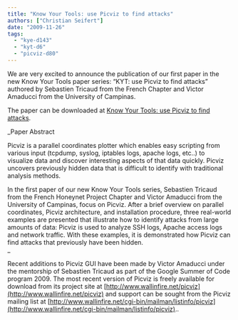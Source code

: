 ```yaml
---
title: "Know Your Tools: use Picviz to find attacks"
authors: ["Christian Seifert"]
date: "2009-11-26"
tags: 
  - "kye-d143"
  - "kyt-d6"
  - "picviz-d80"
---
```


We are very excited to announce the publication of our first paper in the new Know Your Tools paper series: “KYT: use Picviz to find attacks” authored by Sebastien Tricaud from the French Chapter and Victor Amaducci from the University of Campinas.  
  
  
  
The paper can be downloaded at [Know Your Tools: use Picviz to find attacks](https://www.honeynet.org/node/499).  
  
  
  
_Paper Abstract  
  
Picviz is a parallel coordinates plotter which enables easy scripting from various input (tcpdump, syslog, iptables logs, apache logs, etc..) to visualize data and discover interesting aspects of that data quickly. Picviz uncovers previously hidden data that is difficult to identify with traditional analysis methods.  
  
  
  
In the first paper of our new Know Your Tools series, Sebastien Tricaud from the French Honeynet Project Chapter and Victor Amaducci from the University of Campinas, focus on Picviz. After a brief overview on parallel coordinates, Picviz architecture, and installation procedure, three real-world examples are presented that illustrate how to identify attacks from large amounts of data: Picviz is used to analyze SSH logs, Apache access logs and network traffic. With these examples, it is demonstrated how Picviz can find attacks that previously have been hidden.  
_  
  
  
  
Recent additions to Picviz GUI have been made by Victor Amaducci under the mentorship of Sebastien Tricaud as part of the Google Summer of Code program 2009. The most recent version of Picviz is freely available for download from its project site at [http://www.wallinfire.net/picviz](http://www.wallinfire.net/picviz) and support can be sought from the Picviz mailing list at [http://www.wallinfire.net/cgi-bin/mailman/listinfo/picviz](http://www.wallinfire.net/cgi-bin/mailman/listinfo/picviz)..
